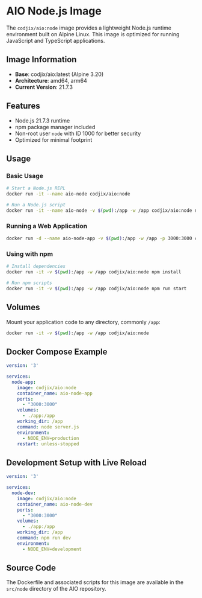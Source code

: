 # AIO Node.js Image

The `codjix/aio:node` image provides a lightweight Node.js runtime environment built on Alpine Linux. This image is optimized for running JavaScript and TypeScript applications.

## Image Information

- **Base**: codjix/aio:latest (Alpine 3.20)
- **Architecture**: amd64, arm64
- **Current Version**: 21.7.3

## Features

- Node.js 21.7.3 runtime
- npm package manager included
- Non-root user `node` with ID 1000 for better security
- Optimized for minimal footprint

## Usage

### Basic Usage

```bash
# Start a Node.js REPL
docker run -it --name aio-node codjix/aio:node

# Run a Node.js script
docker run -it --name aio-node -v $(pwd):/app -w /app codjix/aio:node node index.js
```

### Running a Web Application

```bash
docker run -d --name aio-node-app -v $(pwd):/app -w /app -p 3000:3000 codjix/aio:node node server.js
```

### Using with npm

```bash
# Install dependencies
docker run -it -v $(pwd):/app -w /app codjix/aio:node npm install

# Run npm scripts
docker run -it -v $(pwd):/app -w /app codjix/aio:node npm run start
```

## Volumes

Mount your application code to any directory, commonly `/app`:

```bash
docker run -it -v $(pwd):/app -w /app codjix/aio:node
```

## Docker Compose Example

```yaml
version: '3'

services:
  node-app:
    image: codjix/aio:node
    container_name: aio-node-app
    ports:
      - "3000:3000"
    volumes:
      - ./app:/app
    working_dir: /app
    command: node server.js
    environment:
      - NODE_ENV=production
    restart: unless-stopped
```

## Development Setup with Live Reload

```yaml
version: '3'

services:
  node-dev:
    image: codjix/aio:node
    container_name: aio-node-dev
    ports:
      - "3000:3000"
    volumes:
      - ./app:/app
    working_dir: /app
    command: npm run dev
    environment:
      - NODE_ENV=development
```

## Source Code

The Dockerfile and associated scripts for this image are available in the `src/node` directory of the AIO repository.